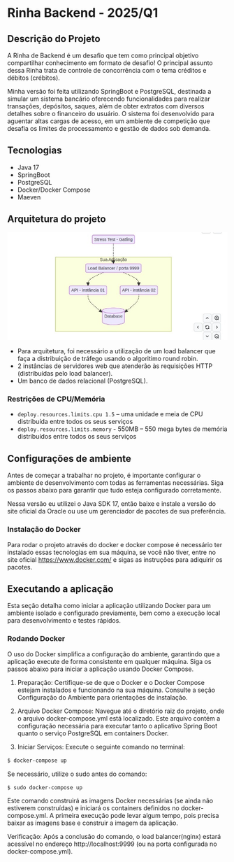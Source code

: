 # Rinha Backend - 2025/Q1


 ## Descrição do Projeto

A Rinha de Backend é um desafio que tem como principal objetivo compartilhar conhecimento em formato de desafio! 
O principal assunto dessa Rinha trata de controle de concorrência com o tema créditos e débitos (crébitos).

Minha versão foi feita utilizando SpringBoot e PostgreSQL, destinada a simular um sistema bancário oferecendo funcionalidades para realizar transações, depósitos, saques, além de obter extratos com diversos detalhes sobre o financeiro do usuário. O sistema foi desenvolvido para aguentar altas cargas de acesso, em um ambiente de competição que desafia os limites de processamento e gestão de dados sob demanda.


## Tecnologias 
 
- Java 17
- SpringBoot
- PostgreSQL
- Docker/Docker Compose
- Maeven

## Arquitetura do projeto

![](public/assets/arc.jpeg)

- Para arquitetura, foi necessário a utilização de um load balancer que faça a distribuição de tráfego usando o algoritimo round robin.
- 2 instâncias de servidores web que atenderão às requisições HTTP (distribuídas pelo load balancer).
- Um banco de dados relacional (PostgreSQL).


### Restrições de CPU/Memória
 
- ```deploy.resources.limits.cpu 1.5``` – uma unidade e meia de CPU distribuída entre todos os seus serviços
- ```deploy.resources.limits.memory``` - 550MB – 550 mega bytes de memória distribuídos entre todos os seus serviços


## Configurações de ambiente
Antes de começar a trabalhar no projeto, é importante configurar o ambiente de desenvolvimento com todas as ferramentas necessárias. Siga os passos abaixo para garantir que tudo esteja configurado corretamente.


Nessa versão eu utilizei o Java SDK 17, então baixe e instale a versão do site oficial da Oracle ou use um gerenciador de pacotes de sua preferência.

### Instalação do Docker 

Para rodar o projeto através do docker e docker compose é necessário ter instalado essas tecnologias em sua máquina, se você não tiver, entre no site oficial https://www.docker.com/ e sigas as instruções para adiquirir os pacotes.


## Executando a aplicação

Esta seção detalha como iniciar a aplicação utilizando Docker para um ambiente isolado e configurado previamente, bem como a execução local para desenvolvimento e testes rápidos.


### Rodando Docker
O uso do Docker simplifica a configuração do ambiente, garantindo que a aplicação execute de forma consistente em qualquer máquina. Siga os passos abaixo para iniciar a aplicação usando Docker Compose.

1. Preparação: Certifique-se de que o Docker e o Docker Compose estejam instalados e funcionando na sua máquina. Consulte a seção Configuração do Ambiente para orientações de instalação.

2. Arquivo Docker Compose: Navegue até o diretório raiz do projeto, onde o arquivo docker-compose.yml está localizado. Este arquivo contém a configuração necessária para executar tanto o aplicativo Spring Boot quanto o serviço PostgreSQL em containers Docker.

3. Iniciar Serviços: Execute o seguinte comando no terminal:

```bash
$ docker-compose up    
```
Se necessário, utilize o sudo antes do comando:
```bash
$ sudo docker-compose up
```
Este comando construirá as imagens Docker necessárias (se ainda não estiverem construídas) e iniciará os containers definidos no docker-compose.yml. A primeira execução pode levar algum tempo, pois precisa baixar as imagens base e construir a imagem da aplicação.

Verificação: Após a conclusão do comando, o load balancer(nginx) estará acessível no endereço http://localhost:9999 (ou na porta configurada no docker-compose.yml).



    